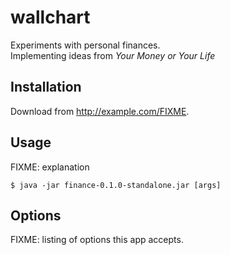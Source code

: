 # wallchart

Experiments with personal finances.  
Implementing ideas from _Your Money or Your Life_

## Installation

Download from http://example.com/FIXME.

## Usage

FIXME: explanation

    $ java -jar finance-0.1.0-standalone.jar [args]

## Options

FIXME: listing of options this app accepts.
